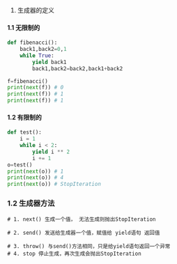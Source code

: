 1. 生成器的定义

#### 1.1 无限制的
```python
def fibenacci():
    back1,back2=0,1
    while True:
        yield back1
        back1,back2=back2,back1+back2

f=fibenacci()
print(next(f)) # 0
print(next(f)) # 1
print(next(f)) # 1

```
#### 1.2 有限制的
```python
def test():
    i = 1
    while i < 2:
        yield i ** 2
        i += 1
o=test()
print(next(o)) # 1
print(next(o)) # 4
print(next(o)) # StopIteration
```
### 1.2 生成器方法
```
# 1. next() 生成一个值， 无法生成则抛出StopIteration

# 2. send() 发送给生成器一个值，赋值给 yield语句 返回值

# 3. throw() 与send()方法相同，只是给yield语句返回一个异常
# 4. stop 停止生成，再次生成会抛出StopIteration
```